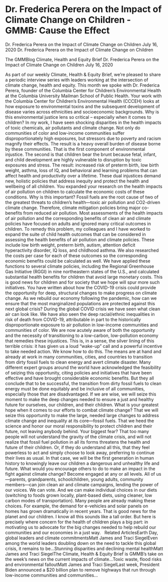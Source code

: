 # Dr. Frederica Perera on the Impact of Climate Change on Children - GMMB: Cause the Effect


Dr. Frederica Perera on the Impact of Climate Change on Children
July 16, 2020
Dr. Frederica Perera on the Impact of Climate Change on Children
 
The GMMBlog
Climate, Health and Equity Brief Dr. Frederica Perera on the Impact of Climate Change on Children
July 16, 2020
 
As part of our weekly Climate, Health & Equity Brief, we’re pleased to share a periodic interview series with leaders working at the intersection of climate change, health and equity. This month we spoke with Dr. Frederica Perera, founder of the Columbia Center for Children’s Environmental Health at the Columbia University Mailman School of Public Health.
Your work with the Columbia Center for Children’s Environmental Health (CCCEH) looks at how exposure to environmental toxins and the subsequent development of disease varies across ethnicities and socioeconomic backgrounds. Why is this environmental justice lens so critical – especially when it comes to children?
In my work, I have seen shocking disparities in the health impacts of toxic chemicals, air pollutants and climate change. Not only do communities of color and low-income communities suffer disproportionately high exposures, but stressors due to poverty and racism magnify their effects. The result is a heavy overall burden of disease borne by these communities. That is the first component of environmental injustice. The second is that children bear the brunt because fetal, infant, and child development are highly vulnerable to disruption by toxic exposures and stress. The result: increased risk of preterm birth, low birth weight, asthma, loss of IQ, and behavioral and learning problems that can affect health and productivity over a lifetime. These dual injustices demand new, holistic policies that address inequity and protect the health and wellbeing of all children.
You expanded your research on the health impacts of air pollution on children to calculate the economic costs of these conditions. Why is this important?
Fossil fuels are the root cause of two of the greatest threats to children’s health—toxic air pollution and CO2-driven climate change. Therefore, climate mitigation policies bring major co-benefits from reduced air pollution. Most assessments of the health impacts of air pollution and the corresponding benefits of clean air and climate policies have focused on adults and ignored many critical outcomes in children. To remedy this problem, my colleagues and I have worked to expand the suite of child health outcomes that can be considered in assessing the health benefits of air pollution and climate policies. These include low birth weight, preterm birth, autism, attention deficit hyperactivity disorder, IQ loss, and childhood asthma. We also researched the costs per case for each of these outcomes so the corresponding economic benefits could be calculated as well. We have applied these functions to several climate policies, including the Regional Greenhouse Gas Initiative (RGGI) in nine northeastern states of the U.S., and calculated substantial health benefits for children that avoid large monetary costs. This is good news for children and for society that we hope will spur more such initiatives.
You have written about how the COVID-19 crisis could provide the opportunity for deep, structural changes to make progress on climate change. As we rebuild our economy following the pandemic, how can we ensure that the most marginalized populations are protected against this next global crisis?
During the global COVID crisis we have seen what clean air can look like. We have also seen the deep racial/ethnic inequalities in risk of death from COVID-19, attributable in part to the historically disproportionate exposure to air pollution in low-income communities and communities of color. We are now acutely aware of both the opportunity and the necessity of transitioning to a low-carbon, low-pollution economy that remedies these injustices. This is, in a sense, the silver lining of this terrible crisis: it has given us a loud “wake-up” call and a powerful incentive to take needed action. We know how to do this. The means are at hand and already at work in many communities, cities, and countries to transition from dirty fossil fuels to clean energy and avert climate disaster. Many different expert groups around the world have acknowledged the feasibility of seizing this opportunity, citing policies and initiatives that have been effective and have brought considerable economic benefits. But they all conclude that to be successful, the transition from dirty fossil fuels to clean energy must be done equitably and be inclusive of all communities, especially those that are disadvantaged. If we are wise, we will seize this moment to make the deep changes needed to ensure a just and healthy future for ourselves, our children, and their children.
What is your greatest hope when it comes to our efforts to combat climate change?
That we will seize this opportunity to make the large, needed large changes to address climate change and inequality at its core—fossil fuels. That we heed the science and honor our moral responsibility to protect children and their future, not leaving anybody behind.
Your biggest fear? 
That too many people will not understand the gravity of the climate crisis, and will not realize that fossil fuel pollution in all its forms threatens the health and future of their children. Or, if they do understand all this, that they feel powerless to act and simply choose to look away, preferring to continue their lives as usual. In that case, we will be the first generation in human history to knowingly leave our children a dangerous and unhealthy life and future.
What would you encourage others to do to make an impact in the fight against climate change?
Become engaged at any or all levels. All of us—parents, grandparents, schoolchildren, young adults, community members—can join clean air and climate campaigns, lending the power of our voices. We can vote. And we can make individual choices in our diets (switching to foods grown locally, plant-based diets, using cleaner, low carbon modes of transportation). Many people are already making these choices. For example, the demand for e-vehicles and solar panels on homes has grown dramatically in recent years. That is good news for the planet and our children.
I know all this sounds like a tall order. But here is precisely where concern for the health of children plays a big part: in motivating us to advocate for the big changes needed to help rebuild our communities and our economies in a just way.
 
Related ArticlesEarth Day, global leaders and climate commitmentsMatt James and Traci SiegelEven among the world leaders doubling down on the need to tackle this global crisis, it remains to be…Stunning disparities and declining mental healthMatt James and Traci SiegelThe Climate, Health & Equity Brief is GMMB’s take on the week’s news on the current impacts of climate…Toxic waste, flood risks and environmental falloutMatt James and Traci SiegelLast week, President Biden announced a $20 billion plan to remove highways that run through low-income communities and communities…
